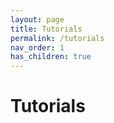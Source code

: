 ```yaml
---
layout: page
title: Tutorials
permalink: /tutorials
nav_order: 1
has_children: true
---
```


# Tutorials
